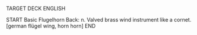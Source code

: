 TARGET DECK
ENGLISH

START
Basic
Flugelhorn
Back: n. Valved brass wind instrument like a cornet. [german flügel wing, horn horn]
END
